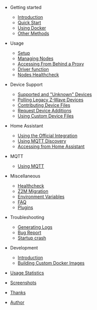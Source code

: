 <!-- markdownlint-disable MD041 -->

- Getting started
  - [Introduction](README.md)
  - [Quick Start](getting-started/quick-start.md)
  - [Using Docker](getting-started/docker.md)
  - [Other Methods](getting-started/other-methods.md)

- Usage

  - [Setup](usage/setup.md)
  - [Managing Nodes](usage/nodes-management.md)
  - [Accessing From Behind a Proxy](usage/reverse-proxy.md)
  - [Driver function](usage/driver_function.md)
  - [Nodes Healthcheck](usage/nodes_healthcheck.md)

- Device Support
  - [Supported and "Unknown" Devices](device-support/supported-unknown-devices.md)
  - [Polling Legacy Z-Wave Devices](device-support/polling.md)
  - [Contributing Device Files](https://zwave-js.github.io/node-zwave-js/#/config-files/contributing-files)
  - [Request Device Additions](https://github.com/zwave-js/node-zwave-js/issues/new?assignees=&labels=config+%E2%9A%99&template=device_config.yml&title=Missing+device+configuration%3A+%3Center+manufacturer+and+device+name%3E)
  - [Using Custom Device Files](device-support/custom-device-files.md)

- Home Assistant

  - [Using the Official Integration](homeassistant/homeassistant-official.md)
  - [Using MQTT Discovery](homeassistant/homeassistant-mqtt.md)
  - [Accessing from Home Assistant](homeassistant/accessing-lovelace.md)

- MQTT

  - [Using MQTT](guide/mqtt.md)

- Miscellaneous

  - [Healthcheck](guide/healthcheck.md)
  - [Z2M Migration](guide/migrating.md)
  - [Environment Variables](guide/env-vars.md)
  - [FAQ](guide/faq.md)
  - [Plugins](guide/plugins.md)

- Troubleshooting

  - [Generating Logs](troubleshooting/generating-logs.md)
  - [Bug Report](troubleshooting/bug_report.md)
  - [Startup crash](troubleshooting/app_crash.md)

- Development

  - [Introduction](development/intro.md)
  - [Building Custom Docker Images](development/custom-docker.md)

- [Usage Statistics](usage_stats.md)
- [Screenshots](screenshots.md)
- [Thanks](thanks.md)
- [Author](author.md)
